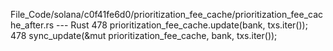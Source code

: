 File_Code/solana/c0f41fe6d0/prioritization_fee_cache/prioritization_fee_cache_after.rs --- Rust
478         prioritization_fee_cache.update(bank, txs.iter());                                                                                               478         sync_update(&mut prioritization_fee_cache, bank, txs.iter());

